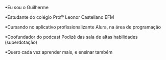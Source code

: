 •Eu sou o Guilherme 

•Estudante do colégio Profª Leonor Castellano EFM 

•Cursando no aplicativo profissionalizante Alura, na área de programação 

•Coofundador do podcast Podizê das sala de altas habilidades (superdotação) 

•Quero cada vez aprender mais, e ensinar também 
